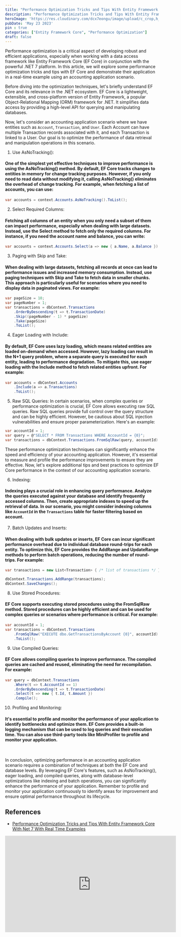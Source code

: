 ```yaml
---
title: "Performance Optimization Tricks and Tips With Entity Framework Core With Net 7 With Real Time Examples"
description: "Performance Optimization Tricks and Tips With Entity Framework Core With Net 7 With Real Time Examples"
heroImage: 'https://res.cloudinary.com/dcx7eongu/image/upload/c_crop,h_640,q_auto,w_1280/v1699812270/maxresdefault_dbjica.jpg'
pubDate: 'May 23 2023'
pin : true
categories: ["Entity Framework Core", "Performance Optimization"]
draft: false
---
```


Performance optimization is a critical aspect of developing robust and efficient applications, especially when working with a data access framework like Entity Framework Core (EF Core) in conjunction with the powerful .NET 7 platform. In this article, we will explore some performance optimization tricks and tips with EF Core and demonstrate their application in a real-time example using an accounting application scenario.

Before diving into the optimization techniques, let's briefly understand EF Core and its relevance in the .NET ecosystem. EF Core is a lightweight, extensible, and cross-platform version of Entity Framework, a popular Object-Relational Mapping (ORM) framework for .NET. It simplifies data access by providing a high-level API for querying and manipulating databases.

Now, let's consider an accounting application scenario where we have entities such as ```Account```, ```Transaction```, and ```User```. Each Account can have multiple Transaction records associated with it, and each Transaction is linked to a User. Our goal is to optimize the performance of data retrieval and manipulation operations in this scenario.

1. Use AsNoTracking():
#### One of the simplest yet effective techniques to improve performance is using the AsNoTracking() method. By default, EF Core tracks changes to entities in memory for change tracking purposes. However, if you only need to read data without modifying it, calling AsNoTracking() eliminates the overhead of change tracking. For example, when fetching a list of accounts, you can use:

```csharp
var accounts = context.Accounts.AsNoTracking().ToList();
```

2. Select Required Columns:
#### Fetching all columns of an entity when you only need a subset of them can impact performance, especially when dealing with large datasets. Instead, use the Select method to fetch only the required columns. For instance, if you need the account name and balance, you can write:

```csharp
var accounts = context.Accounts.Select(a => new { a.Name, a.Balance }).ToList();
```

3. Paging with Skip and Take:
#### When dealing with large datasets, fetching all records at once can lead to performance issues and increased memory consumption. Instead, use paging techniques with Skip and Take to fetch data in smaller chunks. This approach is particularly useful for scenarios where you need to display data in paginated views. For example:
    
```csharp
var pageSize = 10;
var pageNumber = 1;
var transactions = dbContext.Transactions
    .OrderByDescending(t => t.TransactionDate)
    .Skip((pageNumber - 1) * pageSize)
    .Take(pageSize)
    .ToList();
```

4. Eager Loading with Include:
#### By default, EF Core uses lazy loading, which means related entities are loaded on-demand when accessed. However, lazy loading can result in the N+1 query problem, where a separate query is executed for each entity, leading to performance degradation. To mitigate this, use eager loading with the Include method to fetch related entities upfront. For example:

```csharp
var accounts = dbContext.Accounts
    .Include(a => a.Transactions)
    .ToList();
```

5. Raw SQL Queries:
In certain scenarios, when complex queries or performance optimization is crucial, EF Core allows executing raw SQL queries. Raw SQL queries provide full control over the query structure and can be highly efficient. However, be cautious about SQL injection vulnerabilities and ensure proper parameterization. Here's an example:

```csharp
var accountId = 1;
var query = @"SELECT * FROM Transactions WHERE AccountId = {0}";
var transactions = dbContext.Transactions.FromSqlRaw(query, accountId).ToList();
```

These performance optimization techniques can significantly enhance the speed and efficiency of your accounting application. However, it's essential to measure and profile the performance improvements to ensure they are effective. Now, let's explore additional tips and best practices to optimize EF Core performance in the context of our accounting application scenario.

6. Indexing:
#### Indexing plays a crucial role in enhancing query performance. Analyze the queries executed against your database and identify frequently accessed columns. Then, create appropriate indexes to speed up the retrieval of data. In our scenario, you might consider indexing columns like ```AccountId``` in the ```Transactions``` table for faster filtering based on account.

7. Batch Updates and Inserts:
#### When dealing with bulk updates or inserts, EF Core can incur significant performance overhead due to individual database round-trips for each entity. To optimize this, EF Core provides the AddRange and UpdateRange methods to perform batch operations, reducing the number of round-trips. For example:

```csharp
var transactions = new List<Transaction> { /* list of transactions */ };

dbContext.Transactions.AddRange(transactions);
dbContext.SaveChanges();
```

8. Use Stored Procedures:
#### EF Core supports executing stored procedures using the FromSqlRaw method. Stored procedures can be highly efficient and can be used for complex queries or scenarios where performance is critical. For example:

```csharp
var accountId = 1;
var transactions = dbContext.Transactions
    .FromSqlRaw("EXECUTE dbo.GetTransactionsByAccount {0}", accountId)
    .ToList();
```

9. Use Compiled Queries:
#### EF Core allows compiling queries to improve performance. The compiled queries are cached and reused, eliminating the need for recompilation. For example:

```csharp
var query = dbContext.Transactions
    .Where(t => t.AccountId == 1)
    .OrderByDescending(t => t.TransactionDate)
    .Select(t => new { t.Id, t.Amount })
    .Compile();
```

10. Profiling and Monitoring:
#### It's essential to profile and monitor the performance of your application to identify bottlenecks and optimize them. EF Core provides a built-in logging mechanism that can be used to log queries and their execution time. You can also use third-party tools like MiniProfiler to profile and monitor your application.

<br>

In conclusion, optimizing performance in an accounting application scenario requires a combination of techniques at both the EF Core and database levels. By leveraging EF Core's features, such as AsNoTracking(), eager loading, and compiled queries, along with database-level optimizations like indexing and batch operations, you can significantly enhance the performance of your application. Remember to profile and monitor your application continuously to identify areas for improvement and ensure optimal performance throughout its lifecycle.

## References
- [Performance Optimization Tricks and Tips With Entity Framework Core With Net 7 With Real Time Examples](https://www.youtube.com/watch?v=TqC7USVOoxQ)

<iframe width="560" height="315" src="https://www.youtube.com/embed/TqC7USVOoxQ" title="YouTube video player" frameborder="0" allow="accelerometer; autoplay; clipboard-write; encrypted-media; gyroscope; picture-in-picture; web-share" allowfullscreen></iframe>
